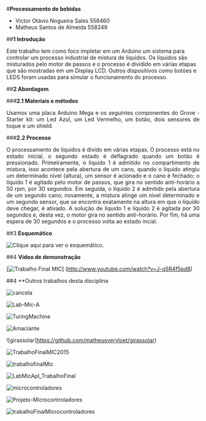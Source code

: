 #**Processamento de bebidas**

- Victor Otávio Nogueira Sales   558460 
- Matheus Santos de Almeida      558249


##**1 Introdução**

Este trabalho tem como foco impletar em um Arduino um sistema para controlar um processo industrial de mistura de liquidos. Os líquidos são misturados pelo motor de passos e o processo é dividido em várias etapas que são mostradas em um Display LCD. Outros dispositivos como botões e LEDS foram usadas para simular o funcionamento do processo.


##**2 Abordagem**

###**2.1 Materiais e métodos**

<p style="text-align: justify;">Usamos uma placa Arduino Mega e os seguintes componentes do Grove - Starter kit: um Led Azul, um Led Vermelho, um botão, dois sensores de toque e um shield.</p>

###**2.2 Processo**

<p style="text-align: justify;">O processamento de líquidos é divido em várias etapas. O processo está no estado inicial, o segundo estado é deflagrado quando um botão é pressionado. Primeiramente, o líquido 1 é admitido no compartimento de mistura, isso acontece pela abertura de um cano, quando o líquido atingiu um determinado nível (altura), um sensor é acionado e o cano é fechado; o líquido 1 é agitado pelo motor de passos, que gira no sentido anti-horário a 50 rpm, por 30 segundos. Em seguida, o líquido 2 é admitido pela abertura de um segundo cano; novamente, a mistura atinge um nível determinado e um segundo sensor, que se encontra exatamente na altura em que o líquido deve chegar, é ativado. A solução de líquido 1 e líquido 2 é agitada por 30 segundos e, desta vez, o motor gira no sentido anti-horário. Por fim, há uma espera de 30 segundos e o processo volta ao estado incial.</p>


##3 **Esquemático**

![Clique aqui para ver o esquemático.](http://i.imgur.com/ru0nGjU.jpg?1)

##4 **Vídeo de demonstração**

[![Trabalho Final MIC](http://img.youtube.com/vi/J-q5R4f5pd8/0.jpg)]
(http://www.youtube.com/watch?v=J-q5R4f5pd8)


##4 **Outros trabalhos desta disciplina

![cancela](https://github.com/Power041/cancela)

![Lab-Mic-A](https://github.com/jblsouza/Lab-Mic-A)

![TuringMachine](https://github.com/iksmada/TuringMachine)

![Amaciante](https://github.com/Fonseka100/MIC-Amaciante)

![girassolar]https://github.com/matheusvervloet/girassolar)

![TrabalhoFinalMIC2015](https://github.com/alex-dias/TrabalhoFinalMIC2015)

![trabalhofinalMic](https://github.com/gustavocesarlos/trabalhofinalMic)

![LabMicApl_TrabalhoFinal](https://github.com/gabrielNT/LabMicApl_TrabalhoFinal)

![microcontroladores](https://github.com/brunowilliamsap/microcontroladores)

![Projeto-Microcontroladores](https://github.com/rodrigoa1990/Projeto-Microcontroladores)

![trabalhoFinalMicrocontroladores](https://github.com/matheusDeAlmeida/trabalhoFinalMicrocontroladores)
